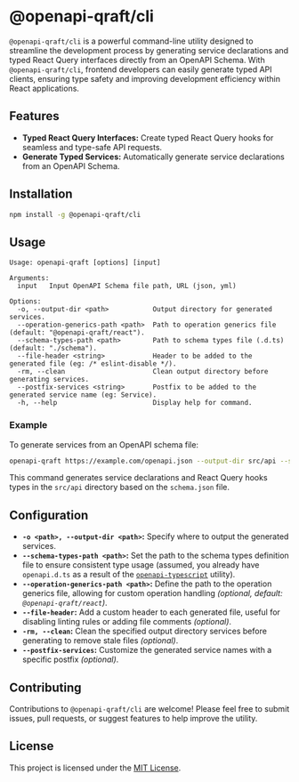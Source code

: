 # @openapi-qraft/cli

`@openapi-qraft/cli` is a powerful command-line utility designed to streamline the development process by generating service declarations and typed React Query interfaces directly from an OpenAPI Schema. With `@openapi-qraft/cli`, frontend developers can easily generate typed API clients, ensuring type safety and improving development efficiency within React applications.

## Features

- **Typed React Query Interfaces:** Create typed React Query hooks for seamless and type-safe API requests.
- **Generate Typed Services:** Automatically generate service declarations from an OpenAPI Schema.

## Installation

```bash
npm install -g @openapi-qraft/cli
```

## Usage

```
Usage: openapi-qraft [options] [input]

Arguments:
  input   Input OpenAPI Schema file path, URL (json, yml)

Options:
  -o, --output-dir <path>           Output directory for generated services.
  --operation-generics-path <path>  Path to operation generics file (default: "@openapi-qraft/react").
  --schema-types-path <path>        Path to schema types file (.d.ts) (default: "./schema").
  --file-header <string>            Header to be added to the generated file (eg: /* eslint-disable */).
  -rm, --clean                      Clean output directory before generating services.
  --postfix-services <string>       Postfix to be added to the generated service name (eg: Service).
  -h, --help                        Display help for command.
```

### Example

To generate services from an OpenAPI schema file:

```bash
openapi-qraft https://example.com/openapi.json --output-dir src/api --schema-types-path ../openapi.d.ts
```

This command generates service declarations and React Query hooks types in the `src/api` directory based on the `schema.json` file.

## Configuration

- **`-o <path>, --output-dir <path>`:** Specify where to output the generated services.
- **`--schema-types-path <path>`:** Set the path to the schema types definition file to ensure consistent type usage (assumed, you already have `openapi.d.ts` as a result of the [`openapi-typescript`](https://github.com/drwpow/openapi-typescript) utility).
- **`--operation-generics-path <path>`:** Define the path to the operation generics file, allowing for custom operation handling _(optional, default: `@openapi-qraft/react`)_.
- **`--file-header`:** Add a custom header to each generated file, useful for disabling linting rules or adding file comments _(optional)_.
- **`-rm, --clean`:** Clean the specified output directory services before generating to remove stale files _(optional)_.
- **`--postfix-services`:** Customize the generated service names with a specific postfix _(optional)_.

## Contributing

Contributions to `@openapi-qraft/cli` are welcome! Please feel free to submit issues, pull requests, or suggest features to help improve the utility.

## License

This project is licensed under the [MIT License](https://opensource.org/license/mit/).
